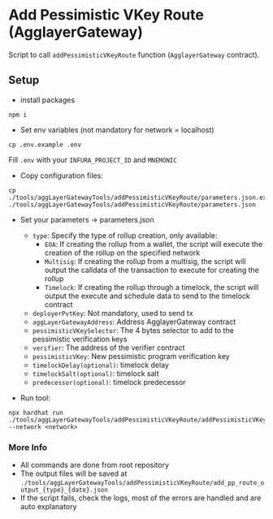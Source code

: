 # Add Pessimistic VKey Route (AgglayerGateway)
Script to call `addPessimisticVKeyRoute` function (`AgglayerGateway` contract).

## Setup
- install packages
```
npm i
```

- Set env variables (not mandatory for network = localhost)
````
cp .env.example .env
````

Fill `.env` with your `INFURA_PROJECT_ID` and `MNEMONIC`

-   Copy configuration files:
```
cp ./tools/aggLayerGatewayTools/addPessimisticVKeyRoute/parameters.json.example ./tools/aggLayerGatewayTools/addPessimisticVKeyRoute/parameters.json
```

-  Set your parameters -> parameters.json
    - `type`: Specify the type of rollup creation, only available:
        - `EOA`: If creating the rollup from a wallet, the script will execute the creation of the rollup on the specified network
        - `Multisig`: If creating the rollup from a multisig, the script will output the calldata of the transaction to execute for creating the rollup
        - `Timelock`: If creating the rollup through a timelock, the script will output the execute and schedule data to send to the timelock contract
    - `deployerPvtKey`: Not mandatory, used to send tx
    - `aggLayerGatewayAddress`: Address AgglayerGateway contract
    - `pessimisticVKeySelector`: The 4 bytes selector to add to the pessimistic verification keys
    - `verifier`: The address of the verifier contract
    - `pessimisticVKey`: New pessimistic program verification key
    - `timelockDelay(optional)`: timelock delay
    - `timelockSalt(optional)`: timelock salt
    - `predecessor(optional)`: timelock predecessor

-  Run tool:
```
npx hardhat run ./tools/aggLayerGatewayTools/addPessimisticVKeyRoute/addPessimisticVKeyRoute.ts --network <network>
```

### More Info
- All commands are done from root repository
- The output files will be saved at `./tools/aggLayerGatewayTools/addPessimisticVKeyRoute/add_pp_route_output_{type}_{date}.json`
- If the script fails, check the logs, most of the errors are handled and are auto explanatory